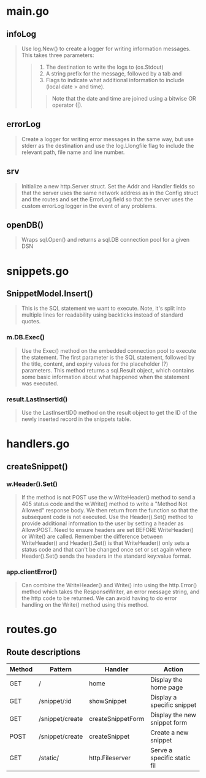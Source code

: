 # main.go

## infoLog
> Use log.New() to create a logger for writing information messages. This takes 
> three parameters:
>> 1. The destination to write the logs to (os.Stdout) 
>> 2. A string prefix for the message, followed by a tab and 
>> 3. Flags to indicate what additional information to include (local date 
      > and time).
>>> Note that the date and time are joined using a bitwise OR operator (|).

## errorLog
> Create a logger for writing error messages in the same way, but use stderr 
> as the destination and use the log.Llongfile flag to include the relevant 
> path, file name and line number.

## srv
> Initialize a new http.Server struct. Set the Addr and Handler fields so that 
the server uses the same network address as in the Config struct and the routes 
> and set the ErrorLog field so that the server uses the custom errorLog logger 
> in the event of any problems.

## openDB()
> Wraps sql.Open() and returns a sql.DB connection pool for a given DSN


# snippets.go

## SnippetModel.Insert()
> This is the SQL statement we want to execute. Note, it's split into multiple 
> lines for readability using backticks instead of standard quotes.

### m.DB.Exec()
> Use the Exec() method on the embedded connection pool to execute the
> statement. The first parameter is the SQL statement, followed by the
> title, content, and expiry values for the placeholder (?) parameters. This
> method returns a sql.Result object, which contains some basic information
> about what happened when the statement was executed.

### result.LastInsertId()
> Use the LastInsertID() method on the result object to get the ID of
> the newly inserted record in the snippets table.


# handlers.go
## createSnippet()
### w.Header().Set()
> If the method is not POST use the w.WriteHeader() method to send a 405 
> status code and the w.Write() method to write a "Method Not Allowed" 
> response body. We then return from the function so that the subsequent code 
> is not executed. Use the Header().Set() method to provide additional 
> information to the user by setting a header as Allow:POST. Need to ensure 
> headers are set BEFORE WriteHeader() or Write() are called. Remember 
> the difference between WriteHeader() and Header().Set() is that WriteHeader() 
> only sets a status code and that can't be changed once set or set again where 
> Header().Set() sends the headers in the standard key:value format.

### app.clientError()
> Can combine the WriteHeader() and Write() into using the http.Error() method 
> which takes the ResponseWriter, an error message string, and the http code 
> to be returned. We can avoid having to do error handling on the Write() 
> method using this method.


# routes.go
## Route descriptions
| Method | Pattern         | Handler           | Action                       |
|--------|-----------------|-------------------|------------------------------|
| GET    | /               | home              | Display the home page        |
| GET    | /snippet/:id    | showSnippet       | Display a specific snippet   |
| GET    | /snippet/create | createSnippetForm | Display the new snippet form |
| POST   | /snippet/create | createSnippet     | Create a new snippet         |
| GET    | /static/        | http.Fileserver   | Serve a specific static fil  |


